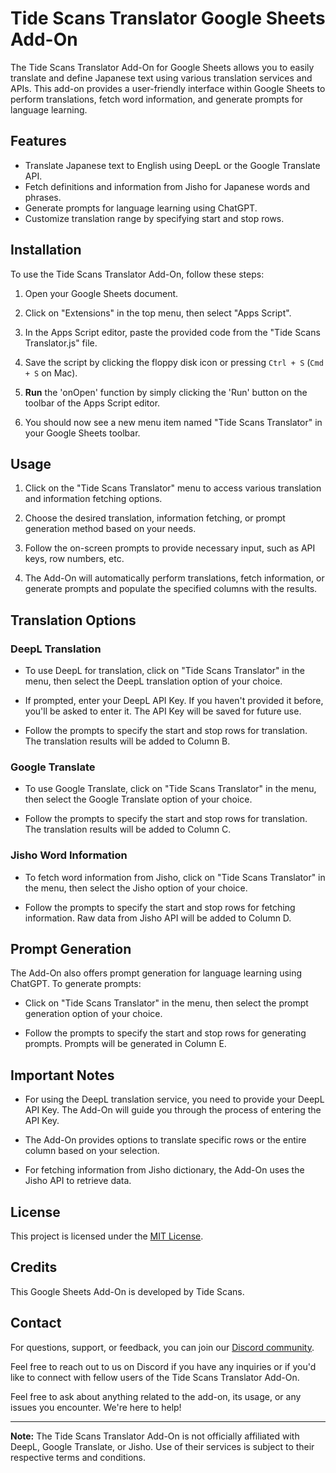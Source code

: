 # Tide Scans Translator Google Sheets Add-On

The Tide Scans Translator Add-On for Google Sheets allows you to easily translate and define Japanese text using various translation services and APIs. This add-on provides a user-friendly interface within Google Sheets to perform translations, fetch word information, and generate prompts for language learning.

## Features

- Translate Japanese text to English using DeepL or the Google Translate API.
- Fetch definitions and information from Jisho for Japanese words and phrases.
- Generate prompts for language learning using ChatGPT.
- Customize translation range by specifying start and stop rows.

## Installation

To use the Tide Scans Translator Add-On, follow these steps:

1. Open your Google Sheets document.

2. Click on "Extensions" in the top menu, then select "Apps Script".

3. In the Apps Script editor, paste the provided code from the "Tide Scans Translator.js" file.

4. Save the script by clicking the floppy disk icon or pressing `Ctrl + S` (`Cmd + S` on Mac).

5. **Run** the 'onOpen' function by simply clicking the 'Run' button on the toolbar of the Apps Script editor.

6. You should now see a new menu item named "Tide Scans Translator" in your Google Sheets toolbar.

## Usage

1. Click on the "Tide Scans Translator" menu to access various translation and information fetching options.

2. Choose the desired translation, information fetching, or prompt generation method based on your needs.

3. Follow the on-screen prompts to provide necessary input, such as API keys, row numbers, etc.

4. The Add-On will automatically perform translations, fetch information, or generate prompts and populate the specified columns with the results.

## Translation Options

### DeepL Translation

- To use DeepL for translation, click on "Tide Scans Translator" in the menu, then select the DeepL translation option of your choice.

- If prompted, enter your DeepL API Key. If you haven't provided it before, you'll be asked to enter it. The API Key will be saved for future use.

- Follow the prompts to specify the start and stop rows for translation. The translation results will be added to Column B.

### Google Translate

- To use Google Translate, click on "Tide Scans Translator" in the menu, then select the Google Translate option of your choice.

- Follow the prompts to specify the start and stop rows for translation. The translation results will be added to Column C.

### Jisho Word Information

- To fetch word information from Jisho, click on "Tide Scans Translator" in the menu, then select the Jisho option of your choice.

- Follow the prompts to specify the start and stop rows for fetching information. Raw data from Jisho API will be added to Column D.

## Prompt Generation

The Add-On also offers prompt generation for language learning using ChatGPT. To generate prompts:

- Click on "Tide Scans Translator" in the menu, then select the prompt generation option of your choice.

- Follow the prompts to specify the start and stop rows for generating prompts. Prompts will be generated in Column E.

## Important Notes

- For using the DeepL translation service, you need to provide your DeepL API Key. The Add-On will guide you through the process of entering the API Key.

- The Add-On provides options to translate specific rows or the entire column based on your selection.

- For fetching information from Jisho dictionary, the Add-On uses the Jisho API to retrieve data.

## License

This project is licensed under the [MIT License](LICENSE).

## Credits

This Google Sheets Add-On is developed by Tide Scans.

## Contact

For questions, support, or feedback, you can join our [Discord community](https://discord.gg/ugFG4yuqdG).

Feel free to reach out to us on Discord if you have any inquiries or if you'd like to connect with fellow users of the Tide Scans Translator Add-On.

Feel free to ask about anything related to the add-on, its usage, or any issues you encounter. We're here to help!

---

**Note:** The Tide Scans Translator Add-On is not officially affiliated with DeepL, Google Translate, or Jisho. Use of their services is subject to their respective terms and conditions.
